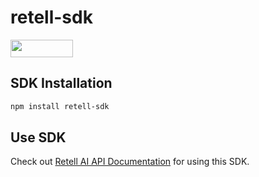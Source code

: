 # retell-sdk

<div align="left">
    <a href="https://opensource.org/licenses/MIT">
        <img src="https://img.shields.io/badge/License-MIT-blue.svg" style="width: 100px; height: 28px;" />
    </a>
</div>

## SDK Installation

```bash
npm install retell-sdk
```

## Use SDK

Check out [Retell AI API Documentation](https://docs.re-tell.ai/guide/sdk) for using this SDK.
